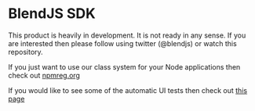 BlendJS SDK
===========

This product is heavily in development. It is not ready in any sense. If you are interested then please follow using twitter (@blendjs) or watch this repository.

If you just want to use our class system for your Node applications then check out [npmreg.org](https://www.npmjs.org/package/blend-class-system)

If you would like to see some of the automatic UI tests then check out [this page](http://uitest.blendjs.com)